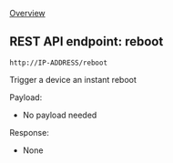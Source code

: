 [Overview](_OVERVIEW.md) 

## REST API endpoint: reboot

`http://IP-ADDRESS/reboot`


Trigger a device an instant reboot


Payload:
- No payload needed

Response:
- None
